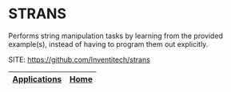 # STRANS

 Performs string manipulation tasks by learning from
 the provided example(s), instead of having to program
 them out explicitly. 
 
 SITE: https://github.com/Inventitech/strans

 | [Applications](https://portable-linux-apps.github.io/apps.html) | [Home](https://portable-linux-apps.github.io)
 | --- | --- |
